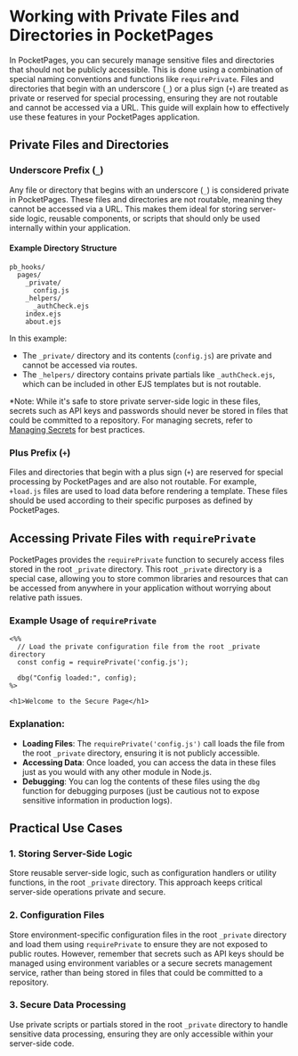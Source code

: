 # Working with Private Files and Directories in PocketPages

In PocketPages, you can securely manage sensitive files and directories that should not be publicly accessible. This is done using a combination of special naming conventions and functions like `requirePrivate`. Files and directories that begin with an underscore (`_`) or a plus sign (`+`) are treated as private or reserved for special processing, ensuring they are not routable and cannot be accessed via a URL. This guide will explain how to effectively use these features in your PocketPages application.

## Private Files and Directories

### Underscore Prefix (`_`)

Any file or directory that begins with an underscore (`_`) is considered private in PocketPages. These files and directories are not routable, meaning they cannot be accessed via a URL. This makes them ideal for storing server-side logic, reusable components, or scripts that should only be used internally within your application.

#### Example Directory Structure

```plaintext
pb_hooks/
  pages/
    _private/
      config.js
    _helpers/
      _authCheck.ejs
    index.ejs
    about.ejs
```

In this example:

- The `_private/` directory and its contents (`config.js`) are private and cannot be accessed via routes.
- The `_helpers/` directory contains private partials like `_authCheck.ejs`, which can be included in other EJS templates but is not routable.

\*Note: While it's safe to store private server-side logic in these files, secrets such as API keys and passwords should never be stored in files that could be committed to a repository. For managing secrets, refer to [Managing Secrets](/docs/secrets) for best practices.

### Plus Prefix (`+`)

Files and directories that begin with a plus sign (`+`) are reserved for special processing by PocketPages and are also not routable. For example, `+load.js` files are used to load data before rendering a template. These files should be used according to their specific purposes as defined by PocketPages.

## Accessing Private Files with `requirePrivate`

PocketPages provides the `requirePrivate` function to securely access files stored in the root `_private` directory. This root `_private` directory is a special case, allowing you to store common libraries and resources that can be accessed from anywhere in your application without worrying about relative path issues.

### Example Usage of `requirePrivate`

```ejs
<%%
  // Load the private configuration file from the root _private directory
  const config = requirePrivate('config.js');

  dbg("Config loaded:", config);
%>

<h1>Welcome to the Secure Page</h1>
```

### Explanation:

- **Loading Files**: The `requirePrivate('config.js')` call loads the file from the root `_private` directory, ensuring it is not publicly accessible.
- **Accessing Data**: Once loaded, you can access the data in these files just as you would with any other module in Node.js.
- **Debugging**: You can log the contents of these files using the `dbg` function for debugging purposes (just be cautious not to expose sensitive information in production logs).

## Practical Use Cases

### 1. Storing Server-Side Logic

Store reusable server-side logic, such as configuration handlers or utility functions, in the root `_private` directory. This approach keeps critical server-side operations private and secure.

### 2. Configuration Files

Store environment-specific configuration files in the root `_private` directory and load them using `requirePrivate` to ensure they are not exposed to public routes. However, remember that secrets such as API keys should be managed using environment variables or a secure secrets management service, rather than being stored in files that could be committed to a repository.

### 3. Secure Data Processing

Use private scripts or partials stored in the root `_private` directory to handle sensitive data processing, ensuring they are only accessible within your server-side code.
